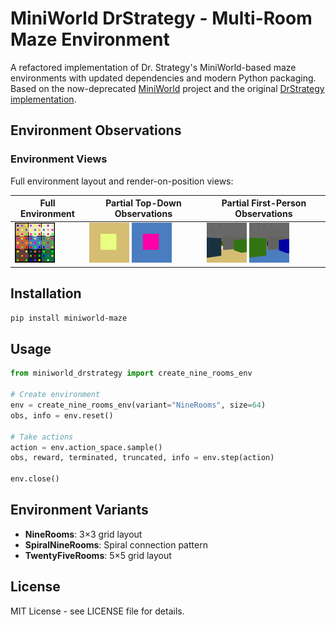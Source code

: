 # MiniWorld DrStrategy - Multi-Room Maze Environment

A refactored implementation of Dr. Strategy's MiniWorld-based maze environments with updated dependencies and modern Python packaging. Based on the now-deprecated [MiniWorld](https://github.com/Farama-Foundation/Miniworld) project and the original [DrStrategy implementation](https://github.com/ahn-ml/drstrategy).

## Environment Observations

### Environment Views
Full environment layout and render-on-position views:

| Full Environment | Partial Top-Down Observations | Partial First-Person Observations |
|---|---|---|
| ![Full View Clean](assets/images/full_view_clean.png) | ![Top Middle TD](assets/images/render_on_pos_1_top_middle_room_topdown.png) ![Center TD](assets/images/render_on_pos_3_environment_center_topdown.png) | ![Top Middle FP](assets/images/render_on_pos_1_top_middle_room_firstperson.png) ![Center FP](assets/images/render_on_pos_3_environment_center_firstperson.png) |

## Installation

```bash
pip install miniworld-maze
```

## Usage

```python
from miniworld_drstrategy import create_nine_rooms_env

# Create environment
env = create_nine_rooms_env(variant="NineRooms", size=64)
obs, info = env.reset()

# Take actions
action = env.action_space.sample()
obs, reward, terminated, truncated, info = env.step(action)

env.close()
```

## Environment Variants

- **NineRooms**: 3×3 grid layout
- **SpiralNineRooms**: Spiral connection pattern  
- **TwentyFiveRooms**: 5×5 grid layout


## License

MIT License - see LICENSE file for details.